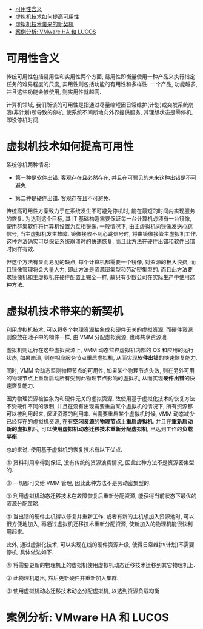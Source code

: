 
<!-- @import "[TOC]" {cmd="toc" depthFrom=1 depthTo=6 orderedList=false} -->

<!-- code_chunk_output -->

- [可用性含义](#可用性含义)
- [虚拟机技术如何提高可用性](#虚拟机技术如何提高可用性)
- [虚拟机技术带来的新契机](#虚拟机技术带来的新契机)
- [案例分析: VMware HA 和 LUCOS](#案例分析-vmware-ha-和-lucos)

<!-- /code_chunk_output -->

# 可用性含义

传统可用性包括易用性和实用性两个方面, 易用性即衡量使用一种产品来执行指定任务的难易程度的尺度, 实用性则包括功能的有用性和多样性. 一个产品, 功能越多, 并且这些功能会被使用, 则实用性就越高.

计算机领域, 我们所谈的可用性是指通过尽量缩短因日常维护(计划)或突发系统崩溃(非计划)所导致的停机, 使系统不间断地向外界提供服务, 其理想状态是零停机, 即没停机时间.

# 虚拟机技术如何提高可用性

系统停机两种情况:

- 第一种是软件出错. 客观存在且必然存在, 并且在可预见的未来这种出错是不可避免.

- 第二种是硬件出错. 客观存在且不可避免.

传统高可用性方案致力于在系统发生不可避免停机时, 能在最短的时间内实现服务的恢复. 为达到这个目标, 其 IT 基础构造需要保证每一台计算机必须有一台镜像, 使用群集软件将计算机设置为互相镜像. 一般情况下, 由主虚拟机向镜像发送心跳信号, 当主虚拟机发生故障, 镜像接收不到心跳信号时, 将由镜像接管主虚拟机工作. 这种方法确实可以保证系统崩溃时的快速恢复, 而且此方法在硬件出错和软件出错时同样有效.

但这个方法有显而易见的缺点, 每个计算机都需要一个镜像, 对资源的极大浪费, 而且镜像管理将会大量人力, 即此方法是资源密集型和劳动密集型的. 而且此方法要求镜像机和主虚拟机在硬件配置上完全一样, 故只有少数公司在实际生产中使用这种方法.

# 虚拟机技术带来的新契机

利用虚拟机技术, 可以将多个物理资源抽象成和硬件无关的虚拟资源, 而硬件资源则像放在池子中的物件一样, 由 VMM 分配虚拟资源, 也称共享资源池.

虚拟机则运行在这些虚拟资源上, VMM 动态监控虚拟机内部的 OS 和应用的运行状态, 如果崩溃, 则在相应服务节点重启虚拟机, 从而实现**软件出错**的快速恢复能力.

同时, VMM 会动态监测物理节点的可用性, 如果某个物理节点失效, 则在另外可用的物理节点上重新启动所有受到此物理节点影响的虚拟机, 从而实现**硬件出错**的快速恢复能力.

因为物理资源被抽象为和硬件无关的虚拟资源, 故使用基于虚拟化技术的恢复方法不受硬件不同的限制, 并且在没有出现需要重启某个虚拟机的情况下, 所有资源都可以被利用起来, 保证资源的利用率. 当需要重启某个虚拟机时候, VMM 动态减少已经存在的虚拟机资源, 在有**空闲资源**的**物理节点**上**重启虚拟机**. 并且在**重新启动新的虚拟机**后, 可以**使用虚拟机动态迁移技术重新分配虚拟机**, 已达到工作的**负载平衡**.

总的来说, 使用基于虚拟机的恢复技术有以下优点.

⓵ 资料利用率得到保证, 没有传统的资源浪费情况, 因此此种方法不是资源密集型的.

⓶ 一切都可交给 VMM 管理, 因此此种方法不是劳动密集型的.

⓷ 利用虚拟机动态迁移技术在故障恢复后重新分配资源, 能获得当前状态下最优的资源分配策略.

⓸ 当出错的硬件主机得以修复并重新工作, 或者有新的主机想加入资源池时, 可以很方便地加入, 再通过虚拟机迁移技术重新分配资源, 使新加入的物理机能很快利用起来.

此外, 通过虚拟化技术, 可以实现在线的硬件资源升级, 使得日常维护(计划)不需要停机, 具体做法如下.

⓵ 将需要更新的物理机上的虚拟机使用虚拟机动态迁移技术迁移到其它物理机上.

⓶ 此物理机退出, 然后更新硬件并重新加入集群.

⓷ 使用虚拟机动态迁移技术动态分配虚拟机, 以达到资源负载均衡

# 案例分析: VMware HA 和 LUCOS

